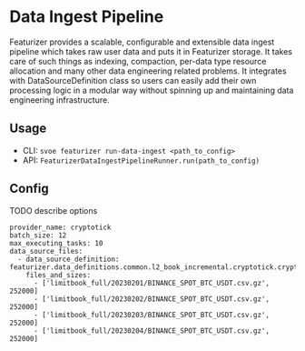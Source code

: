 # Data Ingest Pipeline

Featurizer provides a scalable, configurable and extensible data ingest pipeline
which takes raw user data and puts it in Featurizer storage. It takes care of such
things as indexing, compaction, per-data type resource allocation and many other data
engineering related problems. It integrates with DataSourceDefinition class so users
can easily add their own processing logic in a modular way without spinning up and maintaining
data engineering infrastructure.

## Usage

* CLI: ```svoe featurizer run-data-ingest <path_to_config>```
* API: ```FeaturizerDataIngestPipelineRunner.run(path_to_config)```

## Config
 
TODO describe options

```
provider_name: cryptotick
batch_size: 12
max_executing_tasks: 10
data_source_files:
  - data_source_definition: featurizer.data_definitions.common.l2_book_incremental.cryptotick.cryptotick_l2_book_incremental.CryptotickL2BookIncrementalData
    files_and_sizes:
      - ['limitbook_full/20230201/BINANCE_SPOT_BTC_USDT.csv.gz', 252000]
      - ['limitbook_full/20230202/BINANCE_SPOT_BTC_USDT.csv.gz', 252000]
      - ['limitbook_full/20230203/BINANCE_SPOT_BTC_USDT.csv.gz', 252000]
      - ['limitbook_full/20230204/BINANCE_SPOT_BTC_USDT.csv.gz', 252000]
```